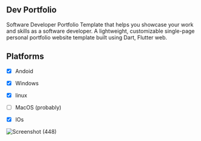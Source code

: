 
## Dev Portfolio


Software Developer Portfolio Template that helps you showcase your work and skills as a software developer. A lightweight, customizable single-page personal portfolio website template built using Dart, Flutter web.


##  Platforms

-  [X] Andoid
-  [X] Windows
-  [X] linux
-  [ ] MacOS (probably)
-  [X] IOs
   
   
![Screenshot (448)](https://user-images.githubusercontent.com/105562767/233844036-66c0dd5a-dfe4-4e28-abd7-00d213fda1f3.png)
